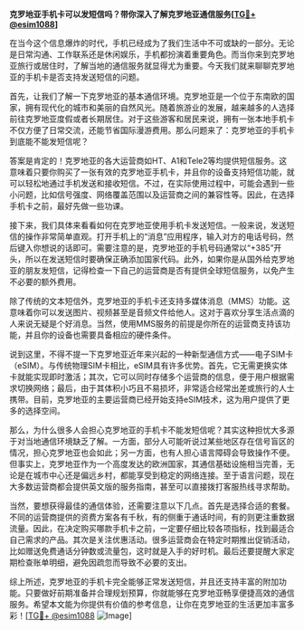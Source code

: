 **克罗地亚手机卡可以发短信吗？带你深入了解克罗地亚通信服务[[TG💪+ @esim1088](https://t.me/s/esim1088)]**

在当今这个信息爆炸的时代，手机已经成为了我们生活中不可或缺的一部分。无论是日常沟通、工作联系还是休闲娱乐，手机都扮演着重要角色。而当你来到克罗地亚旅行或居住时，了解当地的通信服务就显得尤为重要。今天我们就来聊聊克罗地亚的手机卡是否支持发送短信的问题。

首先，让我们了解一下克罗地亚的基本通信环境。克罗地亚是一个位于东南欧的国家，拥有现代化的城市和美丽的自然风光。随着旅游业的发展，越来越多的人选择前往克罗地亚度假或者长期居住。对于这些游客和居民来说，拥有一张本地手机卡不仅方便了日常交流，还能节省国际漫游费用。那么问题来了：克罗地亚的手机卡到底能不能发短信呢？

答案是肯定的！克罗地亚的各大运营商如HT、A1和Tele2等均提供短信服务。这意味着只要你购买了一张有效的克罗地亚手机卡，并且你的设备支持短信功能，就可以轻松地通过手机发送和接收短信。不过，在实际使用过程中，可能会遇到一些小问题，比如信号强度、网络覆盖范围以及运营商之间的兼容性等。因此，在选择手机卡之前，最好先做一些功课。

接下来，我们具体来看看如何在克罗地亚使用手机卡发送短信。一般来说，发送短信的操作非常简单直观。打开手机上的“消息”应用程序，输入对方的电话号码，然后键入你想说的话即可。需要注意的是，克罗地亚的手机号码通常以“+385”开头，所以在发送短信时要确保正确添加国家代码。此外，如果你是从国外给克罗地亚的朋友发短信，记得检查一下自己的运营商是否有提供全球短信服务，以免产生不必要的额外费用。

除了传统的文本短信外，克罗地亚的手机卡还支持多媒体消息（MMS）功能。这意味着你可以发送图片、视频甚至是音频文件给他人。这对于喜欢分享生活点滴的人来说无疑是个好消息。当然，使用MMS服务的前提是你所在的运营商支持该功能，并且你的设备也需要具备相应的硬件条件。

说到这里，不得不提一下克罗地亚近年来兴起的一种新型通信方式——电子SIM卡（eSIM）。与传统物理SIM卡相比，eSIM具有许多优势。首先，它无需更换实体卡就能实现即时激活；其次，它可以同时存储多个运营商的信息，便于用户根据需求切换网络；最后，由于其体积小巧且不易损坏，非常适合经常出差或旅行的人士携带。目前，克罗地亚的主要运营商已经开始支持eSIM技术，这为用户提供了更多的选择空间。

那么，为什么很多人会担心克罗地亚的手机卡不能发短信呢？其实这种担忧大多源于对当地通信环境缺乏了解。一方面，部分人可能听说过某些地区存在信号盲区的情况，担心克罗地亚也会如此；另一方面，也有人担心语言障碍会导致操作不便。但事实上，克罗地亚作为一个高度发达的欧洲国家，其通信基础设施相当完善，无论是在城市中心还是偏远乡村，都能享受到稳定的网络连接。至于语言问题，现在大多数运营商都会提供英文版的服务指南，甚至可以直接拨打客服热线寻求帮助。

当然，要想获得最佳的通信体验，还需要注意以下几点。首先是选择合适的套餐。不同的运营商提供的资费方案各有千秋，有的侧重于通话时间，有的则更注重数据流量。因此，在决定购买哪款手机卡之前，一定要仔细比较各项指标，找到最适合自己需求的产品。其次是关注优惠活动。很多运营商会在特定时期推出促销活动，比如赠送免费通话分钟数或流量包，这时就是入手的好时机。最后还要提醒大家定期检查账单明细，避免因疏忽而导致不必要的支出。

综上所述，克罗地亚的手机卡完全能够正常发送短信，并且还支持丰富的附加功能。只要做好前期准备并合理规划预算，你就能够在克罗地亚畅享便捷高效的通信服务。希望本文能为你提供有价值的参考信息，让你在克罗地亚的生活更加丰富多彩！[[TG💪+ @esim1088](https://t.me/s/esim1088) ![Image](https://i.postimg.cc/4NQfJmqS/Snipaste-2025-05-13-00-14-12.png)]